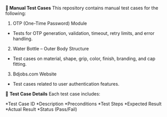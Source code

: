 **🧪 Manual Test Cases**
This repository contains manual test cases for the following:

1. OTP (One-Time Password) Module
* Tests for OTP generation, validation, timeout, retry limits, and error handling.

2. Water Bottle – Outer Body Structure
* Test cases on material, shape, grip, color, finish, branding, and cap fitting.
  
3. Bdjobs.com Website
* Test cases related to user authentication features.

📄 **Test Case Details**
Each test case includes:

*Test Case ID
*Description
*Preconditions
*Test Steps
*Expected Result
*Actual Result
*Status (Pass/Fail)

